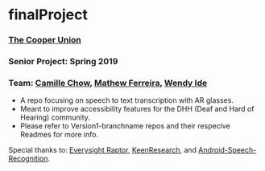 # finalProject #

### [The Cooper Union](https://cooper.edu/welcome) ###     
### Senior Project: Spring 2019 ###  
### Team: [Camille Chow](https://github.com/ceegeechow), [Mathew Ferreira](https://github.com/matthew-ferreira), [Wendy Ide](https://github.com/wside) ###  

* A repo focusing on speech to text transcription with AR glasses.  
* Meant to improve accessibility features for the DHH (Deaf and Hard of Hearing) community. 
* Please refer to Version1-branchname repos and their respecive Readmes for more info.     
     
   
      
Special thanks to: [Everysight Raptor](https://everysight.com/), [KeenResearch](https://keenresearch.com/), and [Android-Speech-Recognition](https://github.com/maxwellobi/Android-Speech-Recognition).
